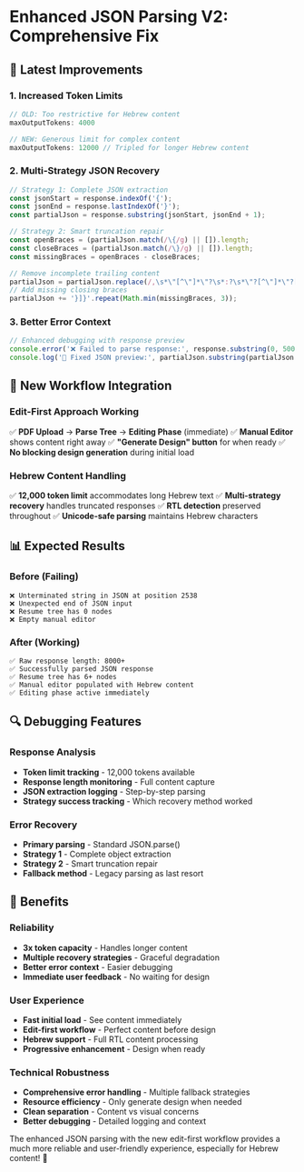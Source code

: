 # Enhanced JSON Parsing V2: Comprehensive Fix

## 🔧 **Latest Improvements**

### **1. Increased Token Limits**
```typescript
// OLD: Too restrictive for Hebrew content
maxOutputTokens: 4000

// NEW: Generous limit for complex content
maxOutputTokens: 12000 // Tripled for longer Hebrew content
```

### **2. Multi-Strategy JSON Recovery**
```typescript
// Strategy 1: Complete JSON extraction
const jsonStart = response.indexOf('{');
const jsonEnd = response.lastIndexOf('}');
const partialJson = response.substring(jsonStart, jsonEnd + 1);

// Strategy 2: Smart truncation repair
const openBraces = (partialJson.match(/\{/g) || []).length;
const closeBraces = (partialJson.match(/\}/g) || []).length;
const missingBraces = openBraces - closeBraces;

// Remove incomplete trailing content
partialJson = partialJson.replace(/,\s*\"[^\"]*\"?\s*:?\s*\"?[^\"]*\"?[^}]*$/, '');
// Add missing closing braces
partialJson += '}]}'.repeat(Math.min(missingBraces, 3));
```

### **3. Better Error Context**
```typescript
// Enhanced debugging with response preview
console.error('❌ Failed to parse response:', response.substring(0, 500) + '...');
console.log('🔧 Fixed JSON preview:', partialJson.substring(partialJson.length - 200));
```

## 🎯 **New Workflow Integration**

### **Edit-First Approach Working**
✅ **PDF Upload** → **Parse Tree** → **Editing Phase** (immediate)
✅ **Manual Editor** shows content right away
✅ **"Generate Design" button** for when ready
✅ **No blocking design generation** during initial load

### **Hebrew Content Handling**
✅ **12,000 token limit** accommodates long Hebrew text
✅ **Multi-strategy recovery** handles truncated responses
✅ **RTL detection** preserved throughout
✅ **Unicode-safe parsing** maintains Hebrew characters

## 📊 **Expected Results**

### **Before (Failing)**
```
❌ Unterminated string in JSON at position 2538
❌ Unexpected end of JSON input
❌ Resume tree has 0 nodes
❌ Empty manual editor
```

### **After (Working)**
```
✅ Raw response length: 8000+
✅ Successfully parsed JSON response
✅ Resume tree has 6+ nodes
✅ Manual editor populated with Hebrew content
✅ Editing phase active immediately
```

## 🔍 **Debugging Features**

### **Response Analysis**
- **Token limit tracking** - 12,000 tokens available
- **Response length monitoring** - Full content capture
- **JSON extraction logging** - Step-by-step parsing
- **Strategy success tracking** - Which recovery method worked

### **Error Recovery**
- **Primary parsing** - Standard JSON.parse()
- **Strategy 1** - Complete object extraction
- **Strategy 2** - Smart truncation repair
- **Fallback method** - Legacy parsing as last resort

## 🚀 **Benefits**

### **Reliability**
- **3x token capacity** - Handles longer content
- **Multiple recovery strategies** - Graceful degradation
- **Better error context** - Easier debugging
- **Immediate user feedback** - No waiting for design

### **User Experience**
- **Fast initial load** - See content immediately
- **Edit-first workflow** - Perfect content before design
- **Hebrew support** - Full RTL content processing
- **Progressive enhancement** - Design when ready

### **Technical Robustness**
- **Comprehensive error handling** - Multiple fallback strategies
- **Resource efficiency** - Only generate design when needed
- **Clean separation** - Content vs visual concerns
- **Better debugging** - Detailed logging and context

The enhanced JSON parsing with the new edit-first workflow provides a much more reliable and user-friendly experience, especially for Hebrew content! 🎯
